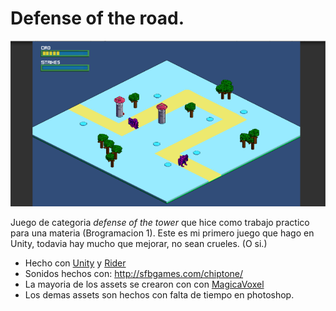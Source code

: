 # Defense of the road.

![alt text](https://raw.githubusercontent.com/vmariano/tp-programacion-1/master/gameplay.png)

Juego de  categoria _defense of the tower_ que hice como trabajo practico para una materia (Brogramacion 1).
Este es mi primero juego que hago en Unity, todavia hay mucho que mejorar, no sean crueles. (O si.)
 - Hecho con [Unity](https://unity3d.com) y [Rider](https://www.jetbrains.com/rider/)
 - Sonidos hechos con: http://sfbgames.com/chiptone/
 - La mayoria de los assets se crearon con con [MagicaVoxel](https://ephtracy.github.io/index.html?page=mv_main)
 - Los demas assets son hechos con falta de tiempo en photoshop.
 
